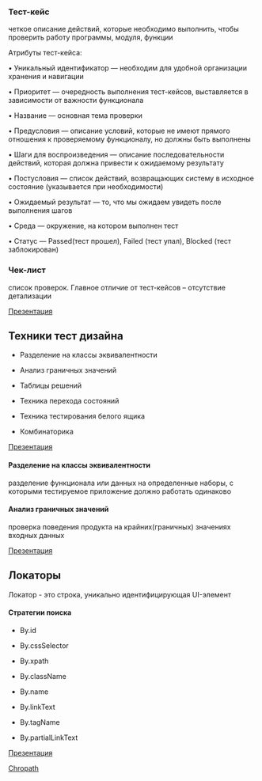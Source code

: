 ### Тест-кейс
четкое описание действий, которые необходимо выполнить, чтобы проверить работу программы, модуля, функции

Атрибуты тест-кейса:

• Уникальный идентификатор — необходим для удобной организации хранения и навигации

• Приоритет — очередность выполнения тест-кейсов, выставляется в зависимости от важности функционала

• Название — основная тема проверки

• Предусловия — описание условий, которые не имеют прямого отношения к проверяемому функционалу, но должны быть выполнены

• Шаги для воспроизведения — описание последовательности действий, которая должна привести к ожидаемому результату

• Постусловия — список действий, возвращающих систему в исходное состояние (указывается при необходимости)

• Ожидаемый результат — то, что мы ожидаем увидеть после выполнения шагов

• Среда — окружение, на котором выполнен тест

• Статус — Passed(тест прошел), Failed (тест упал), Blocked (тест заблокирован)

### Чек-лист
список проверок. Главное отличие от тест-кейсов – отсутствие детализации

[Презентация](https://docs.google.com/presentation/d/13YUn2uVaicaXqHd11xdY6vedCcIYptK-/edit?usp=drive_link&ouid=100462493827587974016&rtpof=true&sd=true)

## Техники тест дизайна
- Разделение на классы эквивалентности

- Анализ граничных значений

- Таблицы решений

- Техника перехода состояний

- Техника тестирования белого ящика

- Комбинаторика

[Презентация](https://docs.google.com/presentation/d/1nV0N7UcqEr6PVnhFQBh9qTJ2khhfiGKs/edit?usp=drive_link&ouid=100462493827587974016&rtpof=true&sd=true)

#### Разделение на классы эквивалентности
разделение функционала или данных на определенные наборы, с которыми тестируемое приложение должно работать одинаково

#### Анализ граничных значений
проверка поведения продукта на крайних(граничных) значениях входных данных

[Презентация](https://docs.google.com/presentation/d/1uVdcKJUaDrAZDnBAJzQsBDkojhb80AkQ/edit?usp=drive_link&ouid=100462493827587974016&rtpof=true&sd=true)

## Локаторы

Локатор - это строка, уникально идентифицирующая UI-элемент

#### Стратегии поиска

- By.id

- By.cssSelector

- By.xpath

- By.className

- By.name

- By.linkText

- By.tagName

- By.partialLinkText

[Презентация](https://docs.google.com/presentation/d/1n-pSPAs27r0zCi4aPtiZQAysjkZv9bBN/edit?usp=drive_link&ouid=100462493827587974016&rtpof=true&sd=true)

[Chropath](https://chrome.google.com/webstore/detail/chropath/ljngjbnaijcbncmcnjfhigebomdlkcjo)